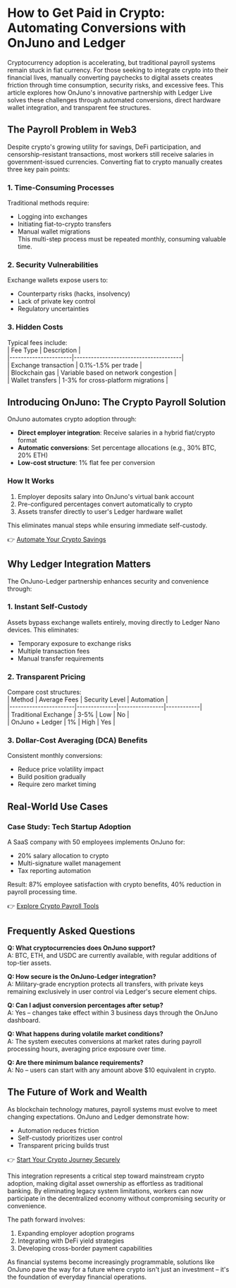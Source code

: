 # How to Get Paid in Crypto: Automating Conversions with OnJuno and Ledger  

Cryptocurrency adoption is accelerating, but traditional payroll systems remain stuck in fiat currency. For those seeking to integrate crypto into their financial lives, manually converting paychecks to digital assets creates friction through time consumption, security risks, and excessive fees. This article explores how OnJuno's innovative partnership with Ledger Live solves these challenges through automated conversions, direct hardware wallet integration, and transparent fee structures.  

## The Payroll Problem in Web3  

Despite crypto's growing utility for savings, DeFi participation, and censorship-resistant transactions, most workers still receive salaries in government-issued currencies. Converting fiat to crypto manually creates three key pain points:  

### 1. Time-Consuming Processes  
Traditional methods require:  
- Logging into exchanges  
- Initiating fiat-to-crypto transfers  
- Manual wallet migrations  
This multi-step process must be repeated monthly, consuming valuable time.  

### 2. Security Vulnerabilities  
Exchange wallets expose users to:  
- Counterparty risks (hacks, insolvency)  
- Lack of private key control  
- Regulatory uncertainties  

### 3. Hidden Costs  
Typical fees include:  
| Fee Type            | Description                          |  
|----------------------|--------------------------------------|  
| Exchange transaction | 0.1%-1.5% per trade                  |  
| Blockchain gas       | Variable based on network congestion |  
| Wallet transfers     | 1-3% for cross-platform migrations   |  

## Introducing OnJuno: The Crypto Payroll Solution  

OnJuno automates crypto adoption through:  
- **Direct employer integration**: Receive salaries in a hybrid fiat/crypto format  
- **Automatic conversions**: Set percentage allocations (e.g., 30% BTC, 20% ETH)  
- **Low-cost structure**: 1% flat fee per conversion  

### How It Works  
1. Employer deposits salary into OnJuno's virtual bank account  
2. Pre-configured percentages convert automatically to crypto  
3. Assets transfer directly to user's Ledger hardware wallet  

This eliminates manual steps while ensuring immediate self-custody.  

👉 [Automate Your Crypto Savings](https://bit.ly/okx-bonus)  

## Why Ledger Integration Matters  

The OnJuno-Ledger partnership enhances security and convenience through:  

### 1. Instant Self-Custody  
Assets bypass exchange wallets entirely, moving directly to Ledger Nano devices. This eliminates:  
- Temporary exposure to exchange risks  
- Multiple transaction fees  
- Manual transfer requirements  

### 2. Transparent Pricing  
Compare cost structures:  
| Method                | Average Fees | Security Level | Automation |  
|-----------------------|--------------|----------------|------------|  
| Traditional Exchange  | 3-5%         | Low            | No         |  
| OnJuno + Ledger       | 1%           | High           | Yes        |  

### 3. Dollar-Cost Averaging (DCA) Benefits  
Consistent monthly conversions:  
- Reduce price volatility impact  
- Build position gradually  
- Require zero market timing  

## Real-World Use Cases  

### Case Study: Tech Startup Adoption  
A SaaS company with 50 employees implements OnJuno for:  
- 20% salary allocation to crypto  
- Multi-signature wallet management  
- Tax reporting automation  

Result: 87% employee satisfaction with crypto benefits, 40% reduction in payroll processing time.  

👉 [Explore Crypto Payroll Tools](https://bit.ly/okx-bonus)  

## Frequently Asked Questions  

**Q: What cryptocurrencies does OnJuno support?**  
A: BTC, ETH, and USDC are currently available, with regular additions of top-tier assets.  

**Q: How secure is the OnJuno-Ledger integration?**  
A: Military-grade encryption protects all transfers, with private keys remaining exclusively in user control via Ledger's secure element chips.  

**Q: Can I adjust conversion percentages after setup?**  
A: Yes – changes take effect within 3 business days through the OnJuno dashboard.  

**Q: What happens during volatile market conditions?**  
A: The system executes conversions at market rates during payroll processing hours, averaging price exposure over time.  

**Q: Are there minimum balance requirements?**  
A: No – users can start with any amount above $10 equivalent in crypto.  

## The Future of Work and Wealth  

As blockchain technology matures, payroll systems must evolve to meet changing expectations. OnJuno and Ledger demonstrate how:  
- Automation reduces friction  
- Self-custody prioritizes user control  
- Transparent pricing builds trust  

👉 [Start Your Crypto Journey Securely](https://bit.ly/okx-bonus)  

This integration represents a critical step toward mainstream crypto adoption, making digital asset ownership as effortless as traditional banking. By eliminating legacy system limitations, workers can now participate in the decentralized economy without compromising security or convenience.  

The path forward involves:  
1. Expanding employer adoption programs  
2. Integrating with DeFi yield strategies  
3. Developing cross-border payment capabilities  

As financial systems become increasingly programmable, solutions like OnJuno pave the way for a future where crypto isn't just an investment – it's the foundation of everyday financial operations.